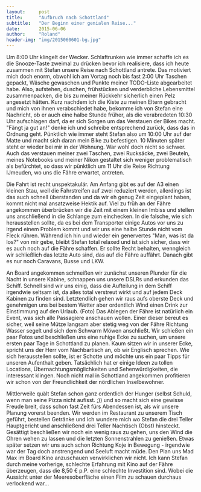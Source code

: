 ```yaml
---
layout:     post
title:      "Aufbruch nach Schottland"
subtitle:   "Der Beginn einer genialen Reise..."
date:       2015-06-06
author:     "Roland"
header-img: "img/2015060601-bg.jpg"
---
```


Um 8:00 Uhr klingelt der Wecker. Schlaftrunken wie immer schaffe ich es die Snooze-Taste zweimal zu drücken bevor ich
realisiere, dass ich heute zusammen mit Stefan unsere Reise nach Schottland antrete. Das motiviert mich doch enorm,
obwohl ich am Vortag noch bis fast 2:00 Uhr Taschen gepackt, Wäsche gewaschen und Punkte meiner TODO-Liste abgearbeitet
habe. Also, aufstehen, duschen, frühstücken und verderbliche Lebensmittel zusammenpacken, die bis zu meiner Rückkehr
sicherlich einen Pelz angesetzt hätten. Kurz nachdem ich die Kiste zu meinen Eltern gebracht und mich von ihnen
verabschiedet habe, bekomme ich von Stefan eine Nachricht, ob er auch eine halbe Stunde früher, als die verabredeten
10:30 Uhr aufschlagen darf, da er sich Sorgen um das Verstauen der Bikes macht. "Fängt ja gut an!" denke ich und
schreibe entsprechend zurück, dass das in Ordnung geht. Pünktlich wie immer steht Stefan also um 10:00 Uhr auf der Matte
und macht sich daran mein Bike zu befestigen. 10 Minuten später steht er wieder bei mir in der Wohnung. War wohl doch
nicht so schwer. Auch das verstauen meiner zwei Taschen, zwei Rucksäcke, zwei Beuteln, meines Notebooks und meiner Nikon
gestaltet sich weniger problematisch als befürchtet, so dass wir pünktlich um 11 Uhr die Reise Richtung IJmeuden, wo uns
die Fähre erwartet, antreten.

Die Fahrt ist recht unspektakulär. Am Anfang gibt es auf der A3 einen kleinen Stau, weil die Fahrstreifen auf zwei
reduziert werden, allerdings ist das auch schnell überstanden und da wir eh genug Zeit eingeplant haben, kommt nicht mal
ansatzweise Hektik auf. Viel zu früh an der Fähre angekommen überbrücken wir die Zeit mit einem kleinen Imbiss und
stellen uns anschließend in die Schlange zum einchecken. In die falsche, wie sich herausstellen sollte, da es bei dem
Transporter einige Autos vor uns zu irgend einem Problem kommt und wir uns eine halbe Stunde nicht vom Fleck rühren.
Während ich hin und wieder ein genervertes "Man, was ist da los?" von mir gebe, bleibt Stefan total relaxed und ist sich
sicher, dass wir es auch noch auf die Fähre schaffen. Er sollte Recht behalten, wenngleich wir schließlich das letzte
Auto sind, das auf die Fähre auffährt. Danach gibt es nur noch Caravans, Busse und LKW.

An Board angekommen schmeißen wir zunächst unseren Plunder für die Nacht in unsere Kabine, schnappen uns unsere DSLRs
und erkunden das Schiff. Schnell sind wir uns einig, dass die Aufteilung in dem Schiff irgendwie seltsam ist, da alles
total verstreut wirkt und auf jedem Deck Kabinen zu finden sind. Letztendlich gehen wir raus aufs oberste Deck und
genehmigen uns bei bestem Wetter aber ordentlich Wind einen Drink zur Einstimmung auf den Urlaub. (Foto) Das Ablegen der
Fähre ist natürlich ein Event, was sich alle Passagiere anschauen wollen. Einer dieser bereut es sicher, weil seine
Mütze langsam aber stetig weg von der Fähre Richtung Wasser segelt und sich dem Schwarm Möwen anschließt. Wir schießen
ein paar Fotos und beschließen uns eine ruhige Ecke zu suchen, um unsere ersten paar Tage in Schottland zu planen. Kaum
sitzen wir in unserer Ecke, spricht uns der Herr vom Nachbartisch an, ob wir Englisch sprechen. Wie sich herausstellen
sollte, ist er Schotte und möchte uns ein paar Tipps für unseren Aufenthalt geben. Tatsächlich hat er einige Ideen zu
tollen Locations, Übernachtungsmöglichkeiten und Sehenwürdigkeiten, die interessant klingen. Noch nicht mal in
Schottland angekommen profitieren wir schon von der Freundlichkeit der nördlichen Inselbewohner.

Mittlerweile quält Stefan schon ganz ordentlich der Hunger (selbst Schuld, wenn man seine Pizza nicht aufisst. ;)) und
so macht sich eine gewisse Freude breit, dass schon fast Zeit fürs Abendessen ist, als wir unsere Planung vorerst
beenden. Wir werden im Restaurant zu unserem Tisch geführt, bestellen Getränke und ich wundere mich wo Stefan die drei
Teller Hauptgericht und anschließend drei Teller Nachtisch (Obst) hinsteckt. Gesättigt beschließen wir noch ein wenig
raus zu gehen, uns den Wind die Ohren wehen zu lassen und die letzten Sonnenstrahlen zu genießen. Etwas später setzen
wir uns auch schon Richtung Koje in Bewegung - irgendwie war der Tag doch anstrengend und Seeluft macht müde. Den Plan
uns Mad Max im Board Kino anzuschauen verwirklichen wir nicht. Ich kann Stefan durch meine vorherige, schlechte
Erfahrung mit Kino auf der Fähre überzeugen, dass die 8,50 € p.P. eine schlechte Investition sind. Wobei die Aussicht
unter der Meeresoberfläche einen Film zu schauen durchaus verlockend war...